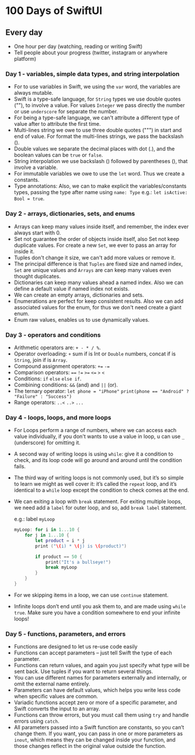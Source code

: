 # 100 Days of SwiftUI

## Every day

- One hour per day (watching, reading or writing Swift)
- Tell people about your progress (twitter, instagram or anywhere platform)

### Day 1 - variables, simple data types, and string interpolation

- For to use variables in Swift, we using the `var` word, the variables are always mutable.
- Swift is a type-safe language, for `String` types we use double quotes (""), to involve a value. For values `Integer` we  pass directly the number or use `underscore` for separate the number.
- For being a type-safe language, we can't attribute a different type of value after to attribute the first time.
- Multi-lines string we owe to use three double quotes (""") in start and end of value. For format the multi-lines strings, we pass the backslash (\).
- Double values we separate the decimal places with dot (.), and the boolean values can be `true` or `false`.
- String interpolation we use backslash (\) followed by parentheses (), that involve a variable.
- For immutable variables we owe to use the `let` word. Thus we create a constants.
- Type annotations: Also, we can to make explicit the variables/constants types, passing the type after name using `name: Type` e.g.: `let isActive: Bool = true`.

### Day 2 - arrays, dictionaries, sets, and enums

- Arrays can keep many values inside itself, and remember, the index ever always start with 0.
- Set not guarantee the order of objects inside itself, also Set not keep duplicate values. For create a new `Set`, we ever to pass an array for inside it.
- Tuples don't change it size, we can't add more values or remove it.
- The principal difference is that `Tuples` are fixed size and named index, `Set` are unique values and `Arrays` are can keep many values even thought duplicates.
- Dictionaries can keep many values ahead a named index. Also we can define a default value if named index not exists.
- We can create an empty arrays, dictionaries and sets.
- Enumerations are perfect for keep consistent results. Also we can add associated values for the enum, for thus we don't need create a giant enum.
- Enum raw values, enables us to use dynamically values.

### Day 3 - operators and conditions

- Arithmetic operators are: `+ - * / %`.
- Operator overloading: `+` sum if is Int or `Double` numbers, concat if is `String`, join if is `Array`.
- Compound assignment operators: `+=` `-=`
- Comparison operators: `==` `!=` `>=` `<=` `>` `<`
- Conditions: `if` `else` `else if`.
- Combining conditions: `&&` (and) and `||` (or).
- The ternary operator: `let phone = "iPhone"` `print(phone == "Android" ? "Failure" : "Success")`
- Range operators: `..<` `..>` `...`

### Day 4 - loops, loops, and more loops

- For Loops perform a range of numbers, where we can access each value individually, if you don't wants to use a value in loop, u can use `_` (underscore) for omitting it.
- A second way of writing loops is using `while`: give it a condition to check, and its loop code will go around and around until the condition fails.
- The third way of writing loops is not commonly used, but it’s so simple to learn we might as well cover it: it’s called the `repeat` loop, and it’s identical to a `while` loop except the condition to check comes at the end.
- We can exiting a loop with `break` statement. For exiting multiple loops, we need add a `label` for outer loop, and so, add `break label` statement.

    e.g.: label `myLoop`

    ```swift
    myLoop: for i in 1...10 {
        for j in 1...10 {
            let product = i * j
            print ("\(i) * \(j) is \(product)")

            if product == 50 {
                print("It's a bullseye!")
                break myLoop
            }
        }
    }
    ```

- For we skipping items in a loop, we can use `continue` statement.
- Infinite loops don’t end until you ask them to, and are made using `while true`. Make sure you have a condition somewhere to end your infinite loops!

### Day 5 - functions, parameters, and errors

- Functions are designed to let us re-use code easily
- Functions can accept parameters – just tell Swift the type of each parameter.
- Functions can return values, and again you just specify what type will be sent back. Use tuples if you want to return several things.
- You can use different names for parameters externally and internally, or omit the external name entirely.
- Parameters can have default values, which helps you write less code when specific values are common.
- Variadic functions accept zero or more of a specific parameter, and Swift converts the input to an array.
- Functions can throw errors, but you must call them using `try` and handle errors using `catch`.
- All parameters passed into a Swift function are constants, so you can’t change them. If you want, you can pass in one or more parameters as `inout`, which means they can be changed inside your function, and those changes reflect in the original value outside the function.